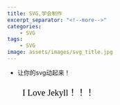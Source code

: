 ```yaml
---
title: SVG,学会制作
excerpt_separator: "<!--more-->"
categories:
    - SVG
tags:
    - SVG
image: assets/images/svg_title.jpg    
---
```

+ 让你的svg动起来！
<!--more-->
<svg height="70">
  <g> 
<text font-family="microsoft yahei" font-size="20" y="30" x="30" font-color="blue">
 I Love Jekyll！！！
<animate attributeName="x" to="220" begin="0s" dur="3s"  repeatCount="indefinite" />
</text>
  </g>
</svg>